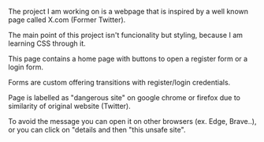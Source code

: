 The project I am working on is a webpage that is inspired by a well known page called X.com (Former Twitter). 

The main point of this project isn't funcionality but styling, because I am learning CSS through it. 

This page contains a home page with buttons to open a register form or a login form.

Forms are custom offering transitions with register/login credentials.

Page is labelled as "dangerous site" on google chrome or firefox due to similarity of original website (Twitter). 

To avoid the message you can open it on other browsers (ex. Edge, Brave..), or you can click on "details and then "this unsafe site".
